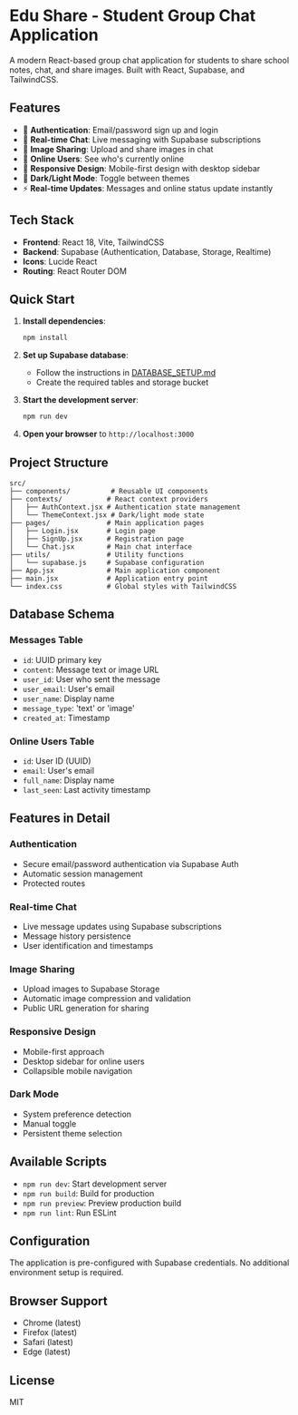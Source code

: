 # Edu Share - Student Group Chat Application

A modern React-based group chat application for students to share school notes, chat, and share images. Built with React, Supabase, and TailwindCSS.

## Features

- 🔐 **Authentication**: Email/password sign up and login
- 💬 **Real-time Chat**: Live messaging with Supabase subscriptions
- 📸 **Image Sharing**: Upload and share images in chat
- 👥 **Online Users**: See who's currently online
- 📱 **Responsive Design**: Mobile-first design with desktop sidebar
- 🌙 **Dark/Light Mode**: Toggle between themes
- ⚡ **Real-time Updates**: Messages and online status update instantly

## Tech Stack

- **Frontend**: React 18, Vite, TailwindCSS
- **Backend**: Supabase (Authentication, Database, Storage, Realtime)
- **Icons**: Lucide React
- **Routing**: React Router DOM

## Quick Start

1. **Install dependencies**:
   ```bash
   npm install
   ```

2. **Set up Supabase database**:
   - Follow the instructions in [DATABASE_SETUP.md](./DATABASE_SETUP.md)
   - Create the required tables and storage bucket

3. **Start the development server**:
   ```bash
   npm run dev
   ```

4. **Open your browser** to `http://localhost:3000`

## Project Structure

```
src/
├── components/          # Reusable UI components
├── contexts/           # React context providers
│   ├── AuthContext.jsx # Authentication state management
│   └── ThemeContext.jsx # Dark/light mode state
├── pages/              # Main application pages
│   ├── Login.jsx       # Login page
│   ├── SignUp.jsx      # Registration page
│   └── Chat.jsx        # Main chat interface
├── utils/              # Utility functions
│   └── supabase.js     # Supabase configuration
├── App.jsx             # Main application component
├── main.jsx            # Application entry point
└── index.css           # Global styles with TailwindCSS
```

## Database Schema

### Messages Table
- `id`: UUID primary key
- `content`: Message text or image URL
- `user_id`: User who sent the message
- `user_email`: User's email
- `user_name`: Display name
- `message_type`: 'text' or 'image'
- `created_at`: Timestamp

### Online Users Table
- `id`: User ID (UUID)
- `email`: User's email
- `full_name`: Display name
- `last_seen`: Last activity timestamp

## Features in Detail

### Authentication
- Secure email/password authentication via Supabase Auth
- Automatic session management
- Protected routes

### Real-time Chat
- Live message updates using Supabase subscriptions
- Message history persistence
- User identification and timestamps

### Image Sharing
- Upload images to Supabase Storage
- Automatic image compression and validation
- Public URL generation for sharing

### Responsive Design
- Mobile-first approach
- Desktop sidebar for online users
- Collapsible mobile navigation

### Dark Mode
- System preference detection
- Manual toggle
- Persistent theme selection

## Available Scripts

- `npm run dev`: Start development server
- `npm run build`: Build for production
- `npm run preview`: Preview production build
- `npm run lint`: Run ESLint

## Configuration

The application is pre-configured with Supabase credentials. No additional environment setup is required.

## Browser Support

- Chrome (latest)
- Firefox (latest)
- Safari (latest)
- Edge (latest)

## License

MIT
